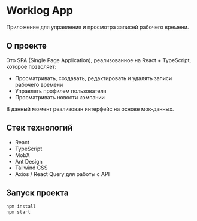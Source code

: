 # Worklog App

Приложение для управления и просмотра записей рабочего времени.

## О проекте

Это SPA (Single Page Application), реализованное на React + TypeScript, которое позволяет:

- Просматривать, создавать, редактировать и удалять записи рабочего времени
- Управлять профилем пользователя
- Просматривать новости компании

В данный момент реализован интерфейс на основе мок-данных.

## Стек технологий

- React
- TypeScript
- MobX 
- Ant Design
- Tailwind CSS 
- Axios / React Query для работы с API

## Запуск проекта

```bash
npm install
npm start
